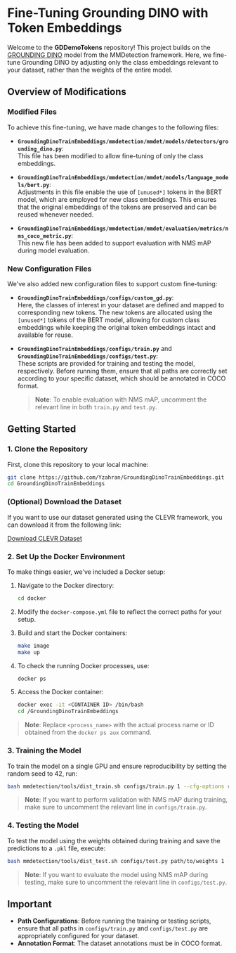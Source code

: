 # Fine-Tuning Grounding DINO with Token Embeddings

Welcome to the **GDDemoTokens** repository! This project builds on the [GROUNDING DINO](https://github.com/open-mmlab/mmdetection/blob/main/configs/grounding_dino/README.md) model from the MMDetection framework. Here, we fine-tune Grounding DINO by adjusting only the class embeddings relevant to your dataset, rather than the weights of the entire model.

## Overview of Modifications

### Modified Files
To achieve this fine-tuning, we have made changes to the following files:

- **`GroundingDinoTrainEmbeddings/mmdetection/mmdet/models/detectors/grounding_dino.py`**:  
  This file has been modified to allow fine-tuning of only the class embeddings.
  
- **`GroundingDinoTrainEmbeddings/mmdetection/mmdet/models/language_models/bert.py`**:  
  Adjustments in this file enable the use of `[unused*]` tokens in the BERT model, which are employed for new class embeddings. This ensures that the original embeddings of the tokens are preserved and can be reused whenever needed.

- **`GroundingDinoTrainEmbeddings/mmdetection/mmdet/evaluation/metrics/nms_coco_metric.py`**:  
  This new file has been added to support evaluation with  NMS mAP during model evaluation.

### New Configuration Files
We've also added new configuration files to support custom fine-tuning:

- **`GroundingDinoTrainEmbeddings/configs/custom_gd.py`**:  
  Here, the classes of interest in your dataset are defined and mapped to corresponding new tokens. The new tokens are allocated using the `[unused*]` tokens of the BERT model, allowing for custom class embeddings while keeping the original token embeddings intact and available for reuse.

- **`GroundingDinoTrainEmbeddings/configs/train.py`** and **`GroundingDinoTrainEmbeddings/configs/test.py`**:  
  These scripts are provided for training and testing the model, respectively. Before running them, ensure that all paths are correctly set according to your specific dataset, which should be annotated in COCO format.

  > **Note**: To enable evaluation with NMS mAP, uncomment the relevant line in both `train.py` and `test.py`.

## Getting Started

### 1. Clone the Repository
First, clone this repository to your local machine:

```bash
git clone https://github.com/Yzahran/GroundingDinoTrainEmbeddings.git
cd GroundingDinoTrainEmbeddings
```
### (Optional) Download the Dataset
If you want to use our dataset generated using the CLEVR framework, you can download it from the following link:

[Download CLEVR Dataset](https://drive.google.com/file/d/1AyUxpOMcFGdTewBFigb4rVUgBifb7MfC/view?usp=sharing)


### 2. Set Up the Docker Environment
To make things easier, we've included a Docker setup:

1. Navigate to the Docker directory:
    ```bash
    cd docker
    ```

2. Modify the `docker-compose.yml` file to reflect the correct paths for your setup.

3. Build and start the Docker containers:
    ```bash
    make image
    make up
    ```

4. To check the running Docker processes, use:
    ```bash
    docker ps
    ```

5. Access the Docker container:
    ```bash
    docker exec -it <CONTAINER ID> /bin/bash
    cd /GroundingDinoTrainEmbeddings
    ```
>**Note**: Replace `<process_name>` with the actual process name or ID obtained from the `docker ps aux` command.

### 3. Training the Model
To train the model on a single GPU and ensure reproducibility by setting the random seed to 42, run:

```bash
bash mmdetection/tools/dist_train.sh configs/train.py 1 --cfg-options randomness.seed=42 randomness.deterministic=True
```

>  **Note**: If you want to perform validation with NMS mAP during training, make sure to uncomment the relevant line in `configs/train.py`.

### 4. Testing the Model
To test the model using the weights obtained during training and save the predictions to a `.pkl` file, execute:

```bash
bash mmdetection/tools/dist_test.sh configs/test.py path/to/weights 1 --out path/to/save/predictions
```

> **Note**: If you want to evaluate the model using NMS mAP during testing, make sure to uncomment the relevant line in `configs/test.py`.

## Important

- **Path Configurations**: Before running the training or testing scripts, ensure that all paths in `configs/train.py` and `configs/test.py` are appropriately configured for your dataset.
- **Annotation Format**: The dataset annotations must be in COCO format.
